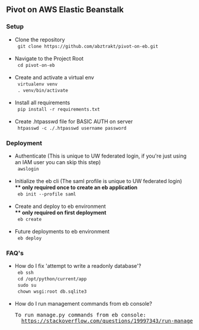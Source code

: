<h2> Pivot on AWS Elastic Beanstalk </h2>

<h3> Setup </h3>

<ul>
  <li> 
  Clone the repository <br>
  <code> git clone https://github.com/abztrakt/pivot-on-eb.git </code>
  </li>

  <br>
  
  <li> 
  Navigate to the Project Root <br>
  <code> cd pivot-on-eb </code>
  </li>

  <br>
  
  <li> 
  Create and activate a virtual env <br>
  <code> virtualenv venv </code> <br>
  <code> . venv/bin/activate </code>
  </li>

  <br>
  
  <li> 
  Install all requirements <br>
  <code> pip install -r requirements.txt </code>
  </li>
  
  <br>
  
  <li> 
  Create .htpasswd file for BASIC AUTH on server <br>
  <code> htpasswd -c ./.htpasswd username password </code>
  </li>
</ul>

<h3> Deployment </h3>

<ul>
  <li> 
  Authenticate (This is unique to UW federated login, if you're just using an IAM user you can skip this step) <br>
  <code> awslogin </code>
  </li>
   
  <br>
  
  <li> 
  Initialize the eb cli (The saml profile is unique to UW federated login) <br>
  <strong> ** only required once to create an eb application </strong> <br>
  <code> eb init --profile saml </code>
  </li>
   
  <br>
  
  <li> 
  Create and deploy to eb environment <br>
  <strong> ** only required on first deployment </strong> <br>
  <code> eb create </code>
  </li>
   
  <br>
  
  <li> 
  Future deployments to eb environment <br>
  <code> eb deploy </code>
  </li>
</ul>

<h3> FAQ's </h3>

<ul>
  <li> 
  How do I fix 'attempt to write a readonly database'? <br>
  <code> eb ssh </code> <br>
  <code> cd /opt/python/current/app </code> <br>
  <code> sudo su </code> <br>
  <code> chown wsgi:root db.sqlite3 </code> 
  
  </li>
   
  <br>
  
  <li> 
  How do I run management commands from eb console? <br>
  <pre>To run manage.py commands from eb console: 
  <a href= 'https://stackoverflow.com/questions/19997343/run-manage-py-from-aws-eb-linux-instance'>https://stackoverflow.com/questions/19997343/run-manage-py-from-aws-eb-linux-instance</a></pre>

  </li>
</ul>
